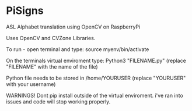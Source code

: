 # PiSigns
ASL Alphabet translation using OpenCV on RaspberryPi 

Uses OpenCV and CVZone Libraries.

To run - open terminal and type: source myenv/bin/activate

On the terminals virtual enviroment type: Python3 "FILENAME.py" (replace "FILENAME" with the name of the file)

Python file needs to be stored in /home/YOURUSER (replace "YOURUSER" with your username)

WARNINGS! Dont pip install outside of the virtual enviroment. i've ran into issues and code will stop working properly. 
